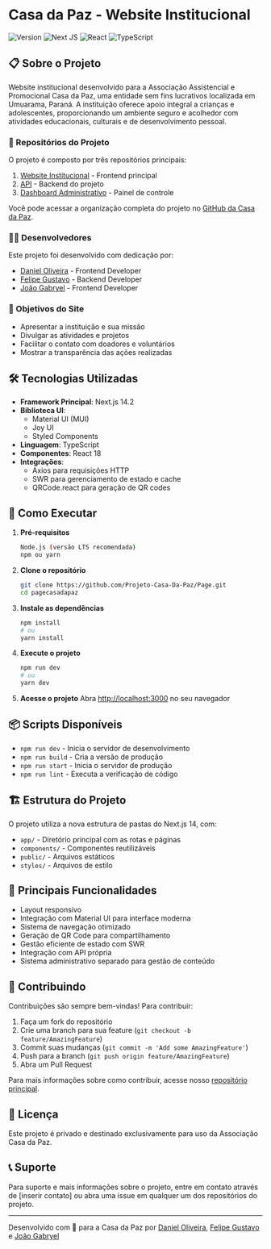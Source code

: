 # Casa da Paz - Website Institucional

![Version](https://img.shields.io/badge/version-0.1.0-blue.svg)
![Next JS](https://img.shields.io/badge/Next.js-14.2-black)
![React](https://img.shields.io/badge/React-18-61DAFB)
![TypeScript](https://img.shields.io/badge/TypeScript-5-blue)

## 📋 Sobre o Projeto

Website institucional desenvolvido para a Associação Assistencial e Promocional Casa da Paz, uma entidade sem fins lucrativos localizada em Umuarama, Paraná. A instituição oferece apoio integral a crianças e adolescentes, proporcionando um ambiente seguro e acolhedor com atividades educacionais, culturais e de desenvolvimento pessoal.

### 🔗 Repositórios do Projeto
O projeto é composto por três repositórios principais:

1. [Website Institucional](https://github.com/Projeto-Casa-Da-Paz/Page) - Frontend principal
2. [API](https://github.com/Projeto-Casa-Da-Paz/Back-End) - Backend do projeto
3. [Dashboard Administrativo](https://github.com/Projeto-Casa-Da-Paz/Dashboard) - Painel de controle

Você pode acessar a organização completa do projeto no [GitHub da Casa da Paz](https://github.com/Projeto-Casa-Da-Paz).

### 👨‍💻 Desenvolvedores

Este projeto foi desenvolvido com dedicação por:

- [Daniel Oliveira](https://github.com/danielsz3) - Frontend Developer
- [Felipe Gustavo](https://github.com/devfelipegustavo) - Backend Developer
- [João Gabryel](https://github.com/JoaoGabryel) - Frontend Developer

### 🎯 Objetivos do Site
- Apresentar a instituição e sua missão
- Divulgar as atividades e projetos
- Facilitar o contato com doadores e voluntários
- Mostrar a transparência das ações realizadas

## 🛠 Tecnologias Utilizadas

- **Framework Principal**: Next.js 14.2
- **Biblioteca UI**: 
  - Material UI (MUI)
  - Joy UI
  - Styled Components
- **Linguagem**: TypeScript
- **Componentes**: React 18
- **Integrações**:
  - Axios para requisições HTTP
  - SWR para gerenciamento de estado e cache
  - QRCode.react para geração de QR codes

## 🚀 Como Executar

1. **Pré-requisitos**
   ```bash
   Node.js (versão LTS recomendada)
   npm ou yarn
   ```

2. **Clone o repositório**
   ```bash
   git clone https://github.com/Projeto-Casa-Da-Paz/Page.git
   cd pagecasadapaz
   ```

3. **Instale as dependências**
   ```bash
   npm install
   # ou
   yarn install
   ```

4. **Execute o projeto**
   ```bash
   npm run dev
   # ou
   yarn dev
   ```

5. **Acesse o projeto**
   Abra [http://localhost:3000](http://localhost:3000) no seu navegador

## 📦 Scripts Disponíveis

- `npm run dev` - Inicia o servidor de desenvolvimento
- `npm run build` - Cria a versão de produção
- `npm run start` - Inicia o servidor de produção
- `npm run lint` - Executa a verificação de código

## 🏗 Estrutura do Projeto

O projeto utiliza a nova estrutura de pastas do Next.js 14, com:
- `app/` - Diretório principal com as rotas e páginas
- `components/` - Componentes reutilizáveis
- `public/` - Arquivos estáticos
- `styles/` - Arquivos de estilo

## 📝 Principais Funcionalidades

- Layout responsivo
- Integração com Material UI para interface moderna
- Sistema de navegação otimizado
- Geração de QR Code para compartilhamento
- Gestão eficiente de estado com SWR
- Integração com API própria
- Sistema administrativo separado para gestão de conteúdo

## 🤝 Contribuindo

Contribuições são sempre bem-vindas! Para contribuir:

1. Faça um fork do repositório
2. Crie uma branch para sua feature (`git checkout -b feature/AmazingFeature`)
3. Commit suas mudanças (`git commit -m 'Add some AmazingFeature'`)
4. Push para a branch (`git push origin feature/AmazingFeature`)
5. Abra um Pull Request

Para mais informações sobre como contribuir, acesse nosso [repositório principal](https://github.com/Projeto-Casa-Da-Paz).

## 📄 Licença

Este projeto é privado e destinado exclusivamente para uso da Associação Casa da Paz.

## 📞 Suporte

Para suporte e mais informações sobre o projeto, entre em contato através de [inserir contato] ou abra uma issue em qualquer um dos repositórios do projeto.

---

Desenvolvido com 💙 para a Casa da Paz por [Daniel Oliveira](https://github.com/danielsz3), [Felipe Gustavo](https://github.com/devfelipegustavo) e [João Gabryel](https://github.com/JoaoGabryel)